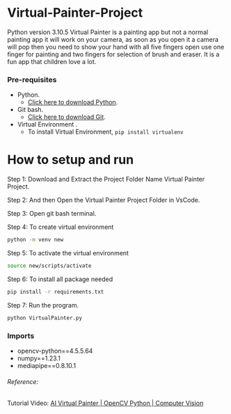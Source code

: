 # Virtual-Painter-Project

Python version 3.10.5
Virtual Painter is a painting app but not a normal painting app it will work on your camera,
as soon as you open it a camera will pop then you need to show your hand with all five fingers 
open use one finger for painting and two fingers for selection of brush and eraser.
It is a fun app that children love a lot.


### Pre-requisites
  * Python.
    - [Click here to download Python](https://www.python.org/downloads).
  * Git bash.
    - [Click here to download Git](https://git-scm.com/downloads).
  * Virtual Environment .
    - To install Virtual Environment, `pip install virtualenv`
  
# How to setup and run  
  Step 1: Download and Extract the Project Folder Name Virtual Painter Project.

  Step 2: And then Open the Virtual Painter Project Folder in VsCode.

  Step 3: Open git bash terminal.

  Step 4: To create virtual environment
  ```bash 
 python -m venv new
  ```
  
  Step 5: To activate the virtual environment
  ```bash 
source new/scripts/activate
  ```
  
  Step 6: To install all package needed
  ```bash 
pip install -r requirements.txt
  ```
  
  Step 7: Run the program.
  ```bash 
python VirtualPainter.py
  ```


### Imports
  * opencv-python==4.5.5.64
  * numpy==1.23.1
  * mediapipe==0.8.10.1

###### Reference:
 Tutorial Video: [AI Virtual Painter | OpenCV Python | Computer Vision](https://www.youtube.com/watch?v=ZiwZaAVbXQo)
